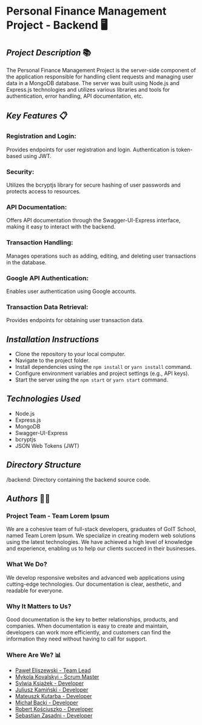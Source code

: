 # Personal Finance Management Project - Backend 🖥

## _Project Description_ 📚

The Personal Finance Management Project is the server-side component of the application responsible for handling client requests and managing user data in a MongoDB database. The server was built using Node.js and Express.js technologies and utilizes various libraries and tools for authentication, error handling, API documentation, etc.

## _Key Features_ 📋

### Registration and Login:

Provides endpoints for user registration and login. Authentication is token-based using JWT.

### Security:

Utilizes the bcryptjs library for secure hashing of user passwords and protects access to resources.

### API Documentation:

Offers API documentation through the Swagger-UI-Express interface, making it easy to interact with the backend.

### Transaction Handling:

Manages operations such as adding, editing, and deleting user transactions in the database.

### Google API Authentication:

Enables user authentication using Google accounts.

### Transaction Data Retrieval:

Provides endpoints for obtaining user transaction data.

## _Installation Instructions_

- Clone the repository to your local computer.
- Navigate to the project folder.
- Install dependencies using the `npm install` or `yarn install` command.
- Configure environment variables and project settings (e.g., API keys).
- Start the server using the `npm start` or `yarn start` command.

## _Technologies Used_

- Node.js
- Express.js
- MongoDB
- Swagger-UI-Express
- bcryptjs
- JSON Web Tokens (JWT)

## _Directory Structure_

/backend: Directory containing the backend source code.

## _Authors_ 👨‍💻

### Project Team - Team Lorem Ipsum

We are a cohesive team of full-stack developers, graduates of GoIT School, named Team Lorem Ipsum. We specialize in creating modern web solutions using the latest technologies. We have achieved a high level of knowledge and experience, enabling us to help our clients succeed in their businesses.

### What We Do?

We develop responsive websites and advanced web applications using cutting-edge technologies. Our documentation is clear, aesthetic, and readable for everyone.

### Why It Matters to Us?

Good documentation is the key to better relationships, products, and companies. When documentation is easy to create and maintain, developers can work more efficiently, and customers can find the information they need without having to call for support.

### Where Are We? 📊

- [Paweł Eliszewski - Team Lead](https://github.com/Pawel-Eliszewski)
- [Mykola Kovalskyi - Scrum Master](https://github.com/mykolakovalskyi)
- [Sylwia Książek - Developer](https://github.com/SylviaStachera)
- [Juliusz Kamiński - Developer](https://github.com/jkamin61)
- [Mateuszk Kutarba - Developer](https://github.com/Guma96)
- [Michał Backi - Developer](https://github.com/CragHerk)
- [Robert Kościuszko - Developer](https://github.com/robertkosciuszko)
- [Sebastian Zasadni - Developer](https://github.com/SebastianZasadni)
